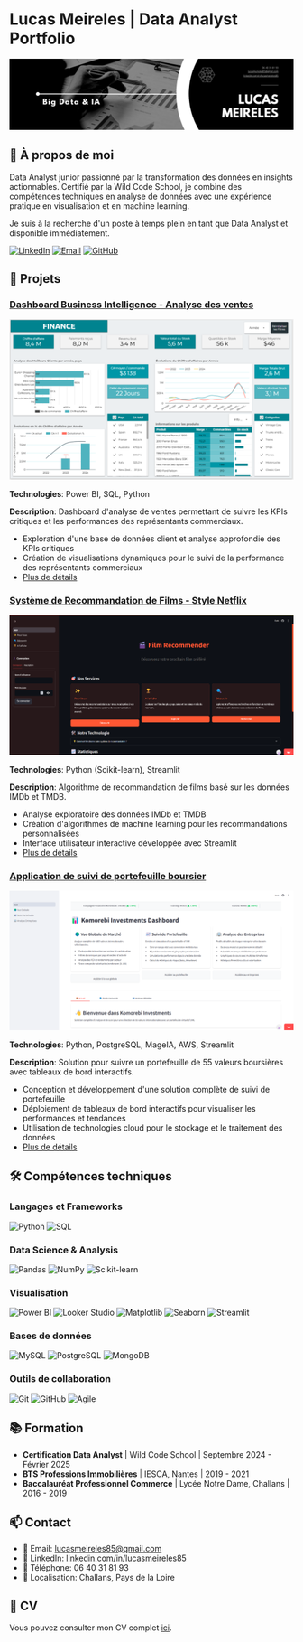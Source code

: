 # Lucas Meireles | Data Analyst Portfolio

![Banner](assets/img/banner.png)

## 👋 À propos de moi

Data Analyst junior passionné par la transformation des données en insights actionnables. Certifié par la Wild Code School, je combine des compétences techniques en analyse de données avec une expérience pratique en visualisation et en machine learning.

Je suis à la recherche d'un poste à temps plein en tant que Data Analyst et disponible immédiatement.

[![LinkedIn](https://img.shields.io/badge/LinkedIn-0077B5?style=for-the-badge&logo=linkedin&logoColor=white)](https://linkedin.com/in/lucasmeireles85)
[![Email](https://img.shields.io/badge/Email-D14836?style=for-the-badge&logo=gmail&logoColor=white)](mailto:lucasmeireles85@gmail.com)
[![GitHub](https://img.shields.io/badge/GitHub-100000?style=for-the-badge&logo=github&logoColor=white)](https://github.com/lucasmeireles85)

## 💼 Projets

### [Dashboard Business Intelligence - Analyse des ventes](https://lookerstudio.google.com/reporting/aecc1dc9-d2e5-4a07-9119-1ce229e23bae)

![Dashboard Preview](assets/img/project1-preview.png)

**Technologies**: Power BI, SQL, Python

**Description**: Dashboard d'analyse de ventes permettant de suivre les KPIs critiques et les performances des représentants commerciaux.

- Exploration d'une base de données client et analyse approfondie des KPIs critiques
- Création de visualisations dynamiques pour le suivi de la performance des représentants commerciaux
- [Plus de détails](https://wildcodeschool.github.io/data-training-resources/projet/projet-1/)

### [Système de Recommandation de Films - Style Netflix](https://film-recommender-lfe-app.streamlit.app)

![Recommendation System Preview](assets/img/project2-preview.png)

**Technologies**: Python (Scikit-learn), Streamlit

**Description**: Algorithme de recommandation de films basé sur les données IMDb et TMDB.

- Analyse exploratoire des données IMDb et TMDB
- Création d'algorithmes de machine learning pour les recommandations personnalisées
- Interface utilisateur interactive développée avec Streamlit
- [Plus de détails](https://wildcodeschool.github.io/data-training-resources/projet/projet-2/)

### [Application de suivi de portefeuille boursier](https://komorebi-investments.streamlit.app)

![Application Preview](assets/img/project3-preview.png)

**Technologies**: Python, PostgreSQL, MageIA, AWS, Streamlit

**Description**: Solution pour suivre un portefeuille de 55 valeurs boursières avec tableaux de bord interactifs.

- Conception et développement d'une solution complète de suivi de portefeuille
- Déploiement de tableaux de bord interactifs pour visualiser les performances et tendances
- Utilisation de technologies cloud pour le stockage et le traitement des données
- [Plus de détails](https://wildcodeschool.github.io/data-training-resources/projet/projet-3/wild-data-hub/)

## 🛠️ Compétences techniques

### Langages et Frameworks
![Python](https://img.shields.io/badge/Python-3776AB?style=for-the-badge&logo=python&logoColor=white)
![SQL](https://img.shields.io/badge/SQL-4479A1?style=for-the-badge&logo=postgresql&logoColor=white)

### Data Science & Analysis
![Pandas](https://img.shields.io/badge/Pandas-150458?style=for-the-badge&logo=pandas&logoColor=white)
![NumPy](https://img.shields.io/badge/NumPy-013243?style=for-the-badge&logo=numpy&logoColor=white)
![Scikit-learn](https://img.shields.io/badge/ScikitLearn-F7931E?style=for-the-badge&logo=scikit-learn&logoColor=white)

### Visualisation
![Power BI](https://img.shields.io/badge/Power_BI-F2C811?style=for-the-badge&logo=powerbi&logoColor=black)
![Looker Studio](https://img.shields.io/badge/Looker_Studio-4285F4?style=for-the-badge&logo=google&logoColor=white)
![Matplotlib](https://img.shields.io/badge/Matplotlib-11557c?style=for-the-badge)
![Seaborn](https://img.shields.io/badge/Seaborn-3776AB?style=for-the-badge)
![Streamlit](https://img.shields.io/badge/Streamlit-FF4B4B?style=for-the-badge&logo=streamlit&logoColor=white)

### Bases de données
![MySQL](https://img.shields.io/badge/MySQL-4479A1?style=for-the-badge&logo=mysql&logoColor=white)
![PostgreSQL](https://img.shields.io/badge/PostgreSQL-336791?style=for-the-badge&logo=postgresql&logoColor=white)
![MongoDB](https://img.shields.io/badge/MongoDB-47A248?style=for-the-badge&logo=mongodb&logoColor=white)

### Outils de collaboration
![Git](https://img.shields.io/badge/Git-F05032?style=for-the-badge&logo=git&logoColor=white)
![GitHub](https://img.shields.io/badge/GitHub-181717?style=for-the-badge&logo=github&logoColor=white)
![Agile](https://img.shields.io/badge/Agile-0052CC?style=for-the-badge&logo=trello&logoColor=white)

## 📚 Formation

- **Certification Data Analyst** | Wild Code School | Septembre 2024 - Février 2025
- **BTS Professions Immobilières** | IESCA, Nantes | 2019 - 2021
- **Baccalauréat Professionnel Commerce** | Lycée Notre Dame, Challans | 2016 - 2019

## 📫 Contact

- 📧 Email: [lucasmeireles85@gmail.com](mailto:lucasmeireles85@gmail.com)
- 🔗 LinkedIn: [linkedin.com/in/lucasmeireles85](https://linkedin.com/in/lucasmeireles85)
- 📱 Téléphone: 06 40 31 81 93
- 📍 Localisation: Challans, Pays de la Loire

## 📄 CV

Vous pouvez consulter mon CV complet [ici](assets/resume/CV_Lucas_Meireles.pdf).
